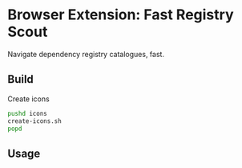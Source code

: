# Browser Extension: Fast Registry Scout

Navigate dependency registry catalogues, fast.

## Build

Create icons

```sh
pushd icons
create-icons.sh
popd
```

## Usage
